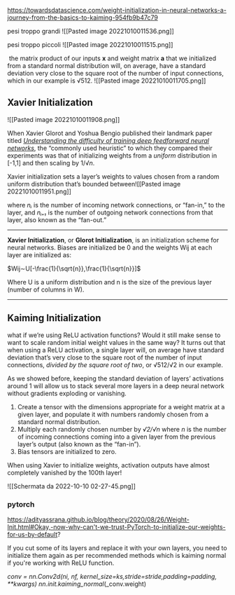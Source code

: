 https://towardsdatascience.com/weight-initialization-in-neural-networks-a-journey-from-the-basics-to-kaiming-954fb9b47c79


pesi troppo grandi
![[Pasted image 20221010011536.png]]

pesi troppo piccoli
![[Pasted image 20221010011515.png]]


 the matrix product of our inputs **x** and weight matrix **a** that we initialized from a standard normal distribution will, on average, have a standard deviation very close to the square root of the number of input connections, which in our example is √512.
![[Pasted image 20221010011705.png]]


## Xavier Initialization

![[Pasted image 20221010011908.png]]

When Xavier Glorot and Yoshua Bengio published their landmark paper titled [_Understanding the difficulty of training deep feedforward neural networks_](http://proceedings.mlr.press/v9/glorot10a/glorot10a.pdf), the “commonly used heuristic” to which they compared their experiments was that of initializing weights from a _uniform_ distribution in [-1,1] and then scaling by 1/√_n_.


Xavier initialization sets a layer’s weights to values chosen from a random uniform distribution that’s bounded between![[Pasted image 20221010011951.png]]

where _nᵢ_ is the number of incoming network connections, or “fan-in,” to the layer, and _nᵢ₊₁_ is the number of outgoing network connections from that layer, also known as the “fan-out.”

--------------------
**Xavier Initialization**, or **Glorot Initialization**, is an initialization scheme for neural networks. Biases are initialized be 0 and the weights Wij at each layer are initialized as:

$Wij∼U[-\frac{1}{\sqrt{n}},\frac{1}{\sqrt{n}}]$ 

Where U is a uniform distribution and n is the size of the previous layer (number of columns in W).

--------------------



## Kaiming Initialization
what if we’re using ReLU activation functions? Would it still make sense to want to scale random initial weight values in the same way?
It turns out that when using a ReLU activation, a single layer will, on average have standard deviation that’s very close to the square root of the number of input connections, _divided by the square root of two_, or √512/√2 in our example.


As we showed before, keeping the standard deviation of layers’ activations around 1 will allow us to stack several more layers in a deep neural network without gradients exploding or vanishing.

1.  Create a tensor with the dimensions appropriate for a weight matrix at a given layer, and populate it with numbers randomly chosen from a standard normal distribution.
2.  Multiply each randomly chosen number by _√_2/_√n_ where _n_ is the number of incoming connections coming into a given layer from the previous layer’s output (also known as the “fan-in”).
3.  Bias tensors are initialized to zero.

When using Xavier to initialize weights, activation outputs have almost completely vanished by the 100th layer!



![[Schermata da 2022-10-10 02-27-45.png]]


### pytorch

https://adityassrana.github.io/blog/theory/2020/08/26/Weight-Init.html#Okay,-now-why-can't-we-trust-PyTorch-to-initialize-our-weights-for-us-by-default?

If you cut some of its layers and replace it with your own layers, you need to initialize them again as per recommended methods which is kaiming normal if you're working with ReLU function.

_conv = nn.Conv2d(ni, nf, kernel_size=ks,stride=stride,padding=padding, \*\*kwargs)
nn.init.kaiming_normal_(_conv.weight)

